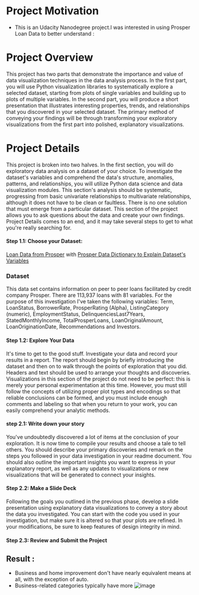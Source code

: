 # Project Motivation
- This is an Udacity Nanodegree project.I was interested in using Prosper Loan Data to better understand :

# Project Overview
This project has two parts that demonstrate the importance and value of data visualization techniques in the data analysis process. In the first part, you will use Python visualization libraries to systematically explore a selected dataset, starting from plots of single variables and building up to plots of multiple variables. In the second part, you will produce a short presentation that illustrates interesting properties, trends, and relationships that you discovered in your selected dataset. The primary method of conveying your findings will be through transforming your exploratory visualizations from the first part into polished, explanatory visualizations.

# Project Details
This project is broken into two halves. In the first section, you will do exploratory data analysis on a dataset of your choice. To investigate the dataset's variables and comprehend the data's structure, anomalies, patterns, and relationships, you will utilize Python data science and data visualization modules. This section's analysis should be systematic, progressing from basic univariate relationships to multivariate relationships, although it does not have to be clean or faultless. There is no one solution that must emerge from a particular dataset. This section of the project allows you to ask questions about the data and create your own findings. Project Details comes to an end, and it may take several steps to get to what you're really searching for.


#### Step 1.1: Choose your Dataset:
 [Loan Data from Prosper](https://www.google.com/url?q=https://s3.amazonaws.com/udacity-hosted-downloads/ud651/prosperLoanData.csv&sa=D&ust=1554486256021000) with [Prosper Data Dictionary to Explain Dataset's Variables](https://www.google.com/url?q=https://docs.google.com/spreadsheet/ccc?key%3D0AllIqIyvWZdadDd5NTlqZ1pBMHlsUjdrOTZHaVBuSlE%26usp%3Dsharing&sa=D&ust=1554486256024000)
 ### Dataset <a name="dataset"></a>
This data set contains information on peer to peer loans facilitated by credit company Prosper. There are 113,937 loans with 81 variables. For the purpose of this investigation I've taken the following variables: Term, LoanStatus, BorrowerRate, ProsperRating (Alpha), ListingCategory (numeric), EmploymentStatus, DelinquenciesLast7Years, StatedMonthlyIncome, TotalProsperLoans, LoanOriginalAmount, LoanOriginationDate, Recommendations and Investors.
#### Step 1.2: Explore Your Data
 It's time to get to the good stuff. Investigate your data and record your results in a report. The report should begin by briefly introducing the dataset and then on to walk through the points of exploration that you did. Headers and text should be used to arrange your thoughts and discoveries. Visualizations in this section of the project do not need to be perfect: this is merely your personal experimentation at this time. However, you must still follow the concepts of utilizing proper plot types and encodings so that reliable conclusions can be formed, and you must include enough comments and labeling so that when you return to your work, you can easily comprehend your analytic methods.

#### step 2.1: Write down your story
 You've undoubtedly discovered a lot of items at the conclusion of your exploration. It is now time to compile your results and choose a tale to tell others. You should describe your primary discoveries and remark on the steps you followed in your data investigation in your readme document. You should also outline the important insights you want to express in your explanatory report, as well as any updates to visualizations or new visualizations that will be generated to connect your insights.

#### Step 2.2: Make a Slide Deck
Following the goals you outlined in the previous phase, develop a slide presentation using explanatory data visualizations to convey a story about the data you investigated. You can start with the code you used in your investigation, but make sure it is altered so that your plots are refined. In your modifications, be sure to keep features of design integrity in mind.

#### Step 2.3: Review and Submit the Project

## Result :
* Business and home improvement don't have nearly equivalent means at all, with the exception of auto.
* Business-related categories typically have more
![image](https://user-images.githubusercontent.com/67028272/184343871-449a817d-085a-4ef1-a3cf-f8e774b0fac9.png)




